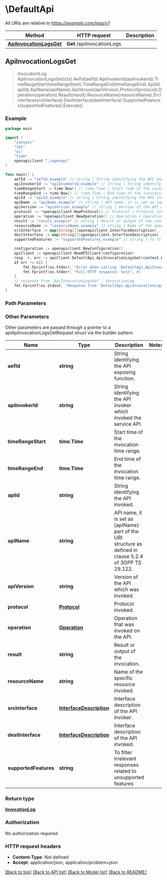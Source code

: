 # \DefaultApi

All URIs are relative to *https://example.com/logs/v1*

Method | HTTP request | Description
------------- | ------------- | -------------
[**ApiInvocationLogsGet**](DefaultApi.md#ApiInvocationLogsGet) | **Get** /apiInvocationLogs | 



## ApiInvocationLogsGet

> InvocationLog ApiInvocationLogsGet(ctx).AefId(aefId).ApiInvokerId(apiInvokerId).TimeRangeStart(timeRangeStart).TimeRangeEnd(timeRangeEnd).ApiId(apiId).ApiName(apiName).ApiVersion(apiVersion).Protocol(protocol).Operation(operation).Result(result).ResourceName(resourceName).SrcInterface(srcInterface).DestInterface(destInterface).SupportedFeatures(supportedFeatures).Execute()





### Example

```go
package main

import (
    "context"
    "fmt"
    "os"
    "time"
    openapiclient "./openapi"
)

func main() {
    aefId := "aefId_example" // string | String identifying the API exposing function. (optional)
    apiInvokerId := "apiInvokerId_example" // string | String identifying the API invoker which invoked the service API. (optional)
    timeRangeStart := time.Now() // time.Time | Start time of the invocation time range. (optional)
    timeRangeEnd := time.Now() // time.Time | End time of the invocation time range. (optional)
    apiId := "apiId_example" // string | String identifying the API invoked. (optional)
    apiName := "apiName_example" // string | API name, it is set as {apiName} part of the URI structure as defined in clause 5.2.4 of 3GPP TS 29.122.  (optional)
    apiVersion := "apiVersion_example" // string | Version of the API which was invoked. (optional)
    protocol := *openapiclient.NewProtocol() // Protocol | Protocol invoked. (optional)
    operation := *openapiclient.NewOperation() // Operation | Operation that was invoked on the API. (optional)
    result := "result_example" // string | Result or output of the invocation. (optional)
    resourceName := "resourceName_example" // string | Name of the specific resource invoked. (optional)
    srcInterface := map[string][]openapiclient.InterfaceDescription{ ... } // InterfaceDescription | Interface description of the API invoker. (optional)
    destInterface := map[string][]openapiclient.InterfaceDescription{ ... } // InterfaceDescription | Interface description of the API invoked. (optional)
    supportedFeatures := "supportedFeatures_example" // string | To filter irrelevant responses related to unsupported features (optional)

    configuration := openapiclient.NewConfiguration()
    apiClient := openapiclient.NewAPIClient(configuration)
    resp, r, err := apiClient.DefaultApi.ApiInvocationLogsGet(context.Background()).AefId(aefId).ApiInvokerId(apiInvokerId).TimeRangeStart(timeRangeStart).TimeRangeEnd(timeRangeEnd).ApiId(apiId).ApiName(apiName).ApiVersion(apiVersion).Protocol(protocol).Operation(operation).Result(result).ResourceName(resourceName).SrcInterface(srcInterface).DestInterface(destInterface).SupportedFeatures(supportedFeatures).Execute()
    if err != nil {
        fmt.Fprintf(os.Stderr, "Error when calling `DefaultApi.ApiInvocationLogsGet``: %v\n", err)
        fmt.Fprintf(os.Stderr, "Full HTTP response: %v\n", r)
    }
    // response from `ApiInvocationLogsGet`: InvocationLog
    fmt.Fprintf(os.Stdout, "Response from `DefaultApi.ApiInvocationLogsGet`: %v\n", resp)
}
```

### Path Parameters



### Other Parameters

Other parameters are passed through a pointer to a apiApiInvocationLogsGetRequest struct via the builder pattern


Name | Type | Description  | Notes
------------- | ------------- | ------------- | -------------
 **aefId** | **string** | String identifying the API exposing function. | 
 **apiInvokerId** | **string** | String identifying the API invoker which invoked the service API. | 
 **timeRangeStart** | **time.Time** | Start time of the invocation time range. | 
 **timeRangeEnd** | **time.Time** | End time of the invocation time range. | 
 **apiId** | **string** | String identifying the API invoked. | 
 **apiName** | **string** | API name, it is set as {apiName} part of the URI structure as defined in clause 5.2.4 of 3GPP TS 29.122.  | 
 **apiVersion** | **string** | Version of the API which was invoked. | 
 **protocol** | [**Protocol**](Protocol.md) | Protocol invoked. | 
 **operation** | [**Operation**](Operation.md) | Operation that was invoked on the API. | 
 **result** | **string** | Result or output of the invocation. | 
 **resourceName** | **string** | Name of the specific resource invoked. | 
 **srcInterface** | [**InterfaceDescription**](InterfaceDescription.md) | Interface description of the API invoker. | 
 **destInterface** | [**InterfaceDescription**](InterfaceDescription.md) | Interface description of the API invoked. | 
 **supportedFeatures** | **string** | To filter irrelevant responses related to unsupported features | 

### Return type

[**InvocationLog**](InvocationLog.md)

### Authorization

No authorization required

### HTTP request headers

- **Content-Type**: Not defined
- **Accept**: application/json, application/problem+json

[[Back to top]](#) [[Back to API list]](../README.md#documentation-for-api-endpoints)
[[Back to Model list]](../README.md#documentation-for-models)
[[Back to README]](../README.md)

